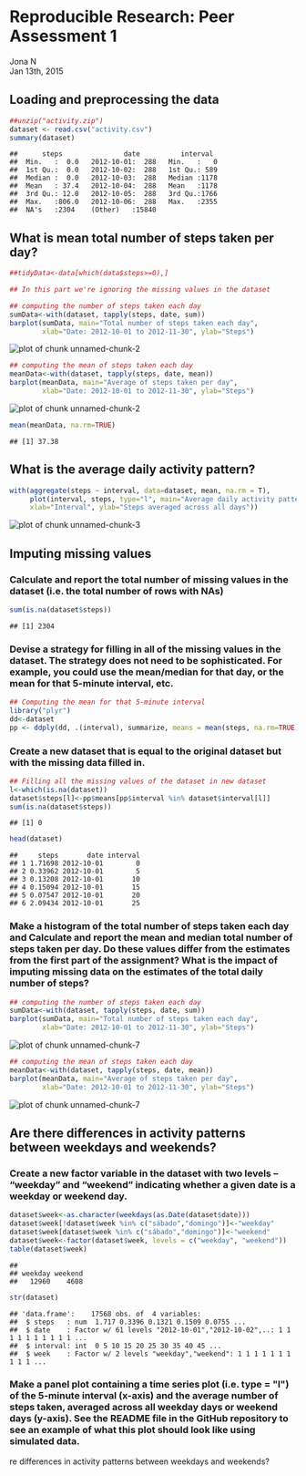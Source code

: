 # Reproducible Research: Peer Assessment 1
Jona N  
Jan 13th, 2015  

## Loading and preprocessing the data


```r
##unzip("activity.zip")
dataset <- read.csv("activity.csv")
summary(dataset)
```

```
##      steps               date          interval   
##  Min.   :  0.0   2012-10-01:  288   Min.   :   0  
##  1st Qu.:  0.0   2012-10-02:  288   1st Qu.: 589  
##  Median :  0.0   2012-10-03:  288   Median :1178  
##  Mean   : 37.4   2012-10-04:  288   Mean   :1178  
##  3rd Qu.: 12.0   2012-10-05:  288   3rd Qu.:1766  
##  Max.   :806.0   2012-10-06:  288   Max.   :2355  
##  NA's   :2304    (Other)   :15840
```


## What is mean total number of steps taken per day?


```r
##tidyData<-data[which(data$steps>=0),]

## In this part we're ignoring the missing values in the dataset

## computing the number of steps taken each day
sumData<-with(dataset, tapply(steps, date, sum))
barplot(sumData, main="Total number of steps taken each day",
        xlab="Date: 2012-10-01 to 2012-11-30", ylab="Steps")
```

![plot of chunk unnamed-chunk-2](PA1_template_files/figure-html/unnamed-chunk-21.png) 

```r
## computing the mean of steps taken each day
meanData<-with(dataset, tapply(steps, date, mean))
barplot(meanData, main="Average of steps taken per day",
        xlab="Date: 2012-10-01 to 2012-11-30", ylab="Steps")
```

![plot of chunk unnamed-chunk-2](PA1_template_files/figure-html/unnamed-chunk-22.png) 

```r
mean(meanData, na.rm=TRUE)
```

```
## [1] 37.38
```


## What is the average daily activity pattern?

```r
with(aggregate(steps ~ interval, data=dataset, mean, na.rm = T),
     plot(interval, steps, type="l", main="Average daily activity pattern",
     xlab="Interval", ylab="Steps averaged across all days"))
```

![plot of chunk unnamed-chunk-3](PA1_template_files/figure-html/unnamed-chunk-3.png) 

## Imputing missing values

### Calculate and report the total number of missing values in the dataset (i.e. the total number of rows with NAs)

```r
sum(is.na(dataset$steps))
```

```
## [1] 2304
```

### Devise a strategy for filling in all of the missing values in the dataset. The strategy does not need to be sophisticated. For example, you could use the mean/median for that day, or the mean for that 5-minute interval, etc.

```r
## Computing the mean for that 5-minute interval
library("plyr")
dd<-dataset
pp <- ddply(dd, .(interval), summarize, means = mean(steps, na.rm=TRUE))
```

### Create a new dataset that is equal to the original dataset but with the missing data filled in.

```r
## Filling all the missing values of the dataset in new dataset
l<-which(is.na(dataset))
dataset$steps[l]<-pp$means[pp$interval %in% dataset$interval[l]]
sum(is.na(dataset$steps))
```

```
## [1] 0
```

```r
head(dataset)
```

```
##     steps       date interval
## 1 1.71698 2012-10-01        0
## 2 0.33962 2012-10-01        5
## 3 0.13208 2012-10-01       10
## 4 0.15094 2012-10-01       15
## 5 0.07547 2012-10-01       20
## 6 2.09434 2012-10-01       25
```

### Make a histogram of the total number of steps taken each day and Calculate and report the mean and median total number of steps taken per day. Do these values differ from the estimates from the first part of the assignment? What is the impact of imputing missing data on the estimates of the total daily number of steps?

```r
## computing the number of steps taken each day
sumData<-with(dataset, tapply(steps, date, sum))
barplot(sumData, main="Total number of steps taken each day",
        xlab="Date: 2012-10-01 to 2012-11-30", ylab="Steps")
```

![plot of chunk unnamed-chunk-7](PA1_template_files/figure-html/unnamed-chunk-71.png) 

```r
## computing the mean of steps taken each day
meanData<-with(dataset, tapply(steps, date, mean))
barplot(meanData, main="Average of steps taken per day",
        xlab="Date: 2012-10-01 to 2012-11-30", ylab="Steps")
```

![plot of chunk unnamed-chunk-7](PA1_template_files/figure-html/unnamed-chunk-72.png) 

## Are there differences in activity patterns between weekdays and weekends?

### Create a new factor variable in the dataset with two levels – “weekday” and “weekend” indicating whether a given date is a weekday or weekend day.

```r
dataset$week<-as.character(weekdays(as.Date(dataset$date)))
dataset$week[!dataset$week %in% c("sábado","domingo")]<-"weekday"
dataset$week[dataset$week %in% c("sábado","domingo")]<-"weekend"
dataset$week<-factor(dataset$week, levels = c("weekday", "weekend"))
table(dataset$week)
```

```
## 
## weekday weekend 
##   12960    4608
```

```r
str(dataset)
```

```
## 'data.frame':	17568 obs. of  4 variables:
##  $ steps   : num  1.717 0.3396 0.1321 0.1509 0.0755 ...
##  $ date    : Factor w/ 61 levels "2012-10-01","2012-10-02",..: 1 1 1 1 1 1 1 1 1 1 ...
##  $ interval: int  0 5 10 15 20 25 30 35 40 45 ...
##  $ week    : Factor w/ 2 levels "weekday","weekend": 1 1 1 1 1 1 1 1 1 1 ...
```

### Make a panel plot containing a time series plot (i.e. type = "l") of the 5-minute interval (x-axis) and the average number of steps taken, averaged across all weekday days or weekend days (y-axis). See the README file in the GitHub repository to see an example of what this plot should look like using simulated data.


re differences in activity patterns between weekdays and weekends?
